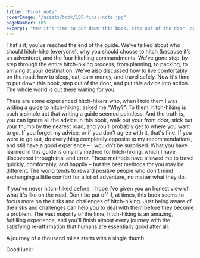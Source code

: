 ```yaml
---
title: "Final note"
coverImage: "/assets/book/105-final-note.jpg"
pageNumber: 105
excerpt: "Now it's time to put down this book, step out of the door, and put this advice into action. The whole world is out there waiting for you."
---
```


That's it, you've reached the end of the guide. We've talked about who should hitch-hike (everyone), why you should choose to hitch (because it's an adventure), and the four hitching commandments. We've gone step-by-step through the entire hitch-hiking process, from planning, to packing, to arriving at your destination. We've also discussed how to live comfortably on the road: how to sleep, eat, earn money, and travel safely. Now it's time to put down this book, step out of the door, and put this advice into action. The whole world is out there waiting for you.

There are some experienced hitch-hikers who, when I told them I was writing a guide to hitch-hiking, asked me “Why?”. To them, hitch-hiking is such a simple act that writing a guide seemed pointless. And the truth is, you can ignore all the advice in this book, walk out your front door, stick out your thumb by the nearest road, and you'll probably get to where you want to go. If you forget my advice, or if you don't agree with it, that's fine. If you were to go out, do everything completely opposite to my recommendations, and still have a good experience – I wouldn't be surprised. What you have learned in this guide is only my method for hitch-hiking, which I have discovered through trial and error. These methods have allowed me to travel quickly, comfortably, and happily – but the best methods for you may be different. The world tends to reward positive people who don't mind exchanging a little comfort for a lot of adventure, no matter what they do.

If you've never hitch-hiked before, I hope I've given you an honest view of what it's like on the road. Don't be put off if, at times, this book seems to focus more on the risks and challenges of hitch-hiking. Just being aware of the risks and challenges can help you to deal with them before they become a problem. The vast majority of the time, hitch-hiking is an amazing, fulfilling experience, and you'll finish almost every journey with the satisfying re-affirmation that humans are essentially good after all.

A journey of a thousand miles starts with a single thumb.

Good luck!
